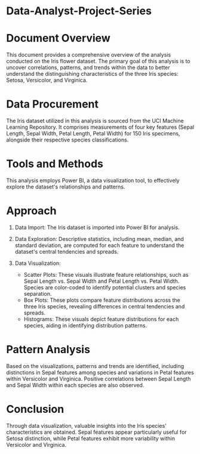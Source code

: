 # Data-Analyst-Project-Series

# Document Overview

This document provides a comprehensive overview of the analysis conducted on the Iris flower dataset. The primary goal of this analysis is to uncover correlations, patterns, and trends within the data to better understand the distinguishing characteristics of the three Iris species: Setosa, Versicolor, and Virginica.

# Data Procurement

The Iris dataset utilized in this analysis is sourced from the UCI Machine Learning Repository. It comprises measurements of four key features (Sepal Length, Sepal Width, Petal Length, Petal Width) for 150 Iris specimens, alongside their respective species classifications.

# Tools and Methods

This analysis employs Power BI, a data visualization tool, to effectively explore the dataset's relationships and patterns.

# Approach

1. Data Import: The Iris dataset is imported into Power BI for analysis.
2. Data Exploration: Descriptive statistics, including mean, median, and standard deviation, are computed for each feature to understand the dataset's central tendencies and spreads.
3. Data Visualization:

   - Scatter Plots: These visuals illustrate feature relationships, such as Sepal Length vs. Sepal Width and Petal Length vs. Petal Width. Species are color-coded to identify potential clusters and species separation.
   - Box Plots: These plots compare feature distributions across the three Iris species, revealing differences in central tendencies and spreads.
   - Histograms: These visuals depict feature distributions for each species, aiding in identifying distribution patterns.

# Pattern Analysis

Based on the visualizations, patterns and trends are identified, including distinctions in Sepal features among species and variations in Petal features within Versicolor and Virginica. Positive correlations between Sepal Length and Sepal Width within each species are also observed.

# Conclusion

Through data visualization, valuable insights into the Iris species' characteristics are obtained. Sepal features appear particularly useful for Setosa distinction, while Petal features exhibit more variability within Versicolor and Virginica.


